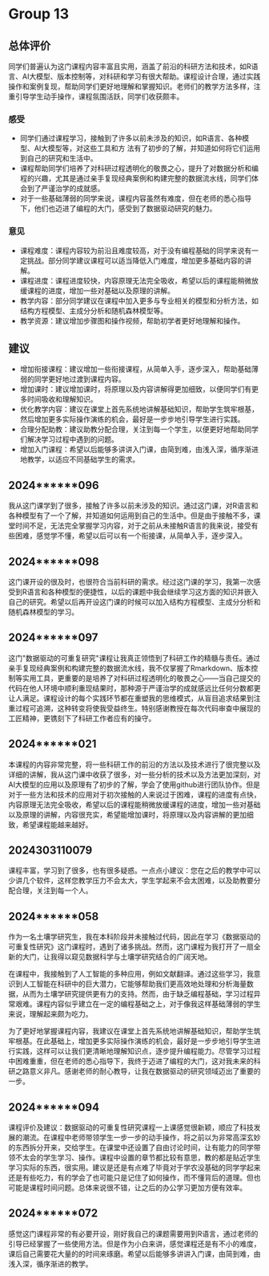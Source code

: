 # Group 13


## 总体评价

同学们普遍认为这门课程内容丰富且实用，涵盖了前沿的科研方法和技术，如R语言、AI大模型、版本控制等，对科研和学习有很大帮助。课程设计合理，通过实践操作和案例复现，帮助同学们更好地理解和掌握知识。老师们的教学方法多样，注重引导学生动手操作，课程氛围活跃，同学们收获颇丰。

### 感受

- 同学们通过课程学习，接触到了许多以前未涉及的知识，如R语言、各种模型、AI大模型等，对这些工具和方 法有了初步的了解，并知道如何将它们运用到自己的研究和生活中。
- 课程帮助同学们培养了对科研过程透明化的敬畏之心，提升了对数据分析和编程的兴趣，尤其是通过亲手复现经典案例和构建完整的数据流水线，同学们体会到了严谨治学的成就感。
- 对于一些基础薄弱的同学来说，课程内容虽然有难度，但在老师的悉心指导下，他们也迈进了编程的大门，感受到了数据驱动研究的魅力。

### 意见

- 课程难度：课程内容较为前沿且难度较高，对于没有编程基础的同学来说有一定挑战。部分同学建议课程可以适当降低入门难度，增加更多基础内容的讲解。
- 课程进度：课程进度较快，内容原理无法完全吸收，希望以后的课程能稍微放缓课程的进度，增加一些对基础以及原理的讲解。
- 教学内容：部分同学建议在课程中加入更多与专业相关的模型和分析方法，如结构方程模型、主成分分析和随机森林模型等。
- 教学资源：建议增加步骤图和操作视频，帮助初学者更好地理解和操作。

## 建议

- 增加衔接课程：建议增加一些衔接课程，从简单入手，逐步深入，帮助基础薄弱的同学更好地过渡到课程内容。
- 增加课时：建议增加课时，将原理以及内容讲解得更加细致，以便同学们有更多时间吸收和理解知识。
- 优化教学内容：建议在课堂上首先系统地讲解基础知识，帮助学生筑牢根基，然后增加更多实际操作演练的机会，最好是一步步地引导学生进行实践。
- 合理分配助教：建议助教分配合理，关注到每一个学生，以便更好地帮助同学们解决学习过程中遇到的问题。
- 增加入门课程：希望以后能够多讲讲入门课，由简到难，由浅入深，循序渐进地教学，以适应不同基础学生的需求。
 
## 2024******096

我从这门课学到了很多，接触了许多以前未涉及的知识。通过这门课，对R语言和各种模型有了一个了解，并知道如何运用到自己的生活中。但是由于接触不多，课堂时间不足，无法完全掌握学习内容，对于之前从未接触R语言的我来说，接受有些困难，感觉学不懂，希望以后可以有一个衔接课，从简单入手，逐步深入。

## 2024******098

这门课开设的很及时，也很符合当前科研的需求。经过这门课的学习，我第一次感受到R语言和各种模型的便捷性，以后的课题中我会继续学习这方面的知识并嵌入自己的研究。希望以后再开设这门课的时候可以加入结构方程模型、主成分分析和随机森林模型的学习。

## 2024******097

这门"数据驱动的可重复研究"课程让我真正领悟到了科研工作的精髓与责任。通过亲手复现经典案例和构建完整的数据流水线，我不仅掌握了Rmarkdown、版本控制等实用工具，更重要的是培养了对科研过程透明化的敬畏之心——当自己提交的代码在他人环境中顺利重现结果时，那种源于严谨治学的成就感远比任何分数都更让人满足。课程设计的每个实践环节都在重塑我的思维模式，从盲目追求结果到注重过程可追溯，这种转变将使我受益终生。特别感谢教授在每次代码审查中展现的工匠精神，更镌刻下了科研工作者应有的操守。


## 2024******021

本课程的内容非常完整，将一些科研工作的前沿的方法以及技术进行了很完整以及详细的讲解，我从这门课中收获了很多，对一些分析的技术以及方法更加深刻，对AI大模型的应用以及原理有了初步的了解，学会了使用github进行团队协作。但是对于一些方法和技术的应用对于初次接触的人来说过于困难，课程的进度有点快，内容原理无法完全吸收，希望以后的课程能稍微放缓课程的进度，增加一些对基础以及原理的讲解，内容很充实，希望能增加课时，将原理以及内容讲解的更加细致，希望课程能越来越好。


## 2024303110079

课程丰富，学习到了很多，也有很多疑惑。一点点小建议：您在之后的教学中可以少讲几个软件，这样您教学压力不会太大，学生学起来不会太困难，以及助教要分配合理，关注到每一个人。

## 2024******058

作为一名土壤学研究生，我在本科阶段并未接触过代码，因此在学习《数据驱动的可重复性研究》这门课程时，遇到了诸多挑战。然而，这门课程为我打开了一扇全新的大门，让我得以窥见数据科学与土壤学研究结合的广阔天地。

在课程中，我接触到了人工智能的多种应用，例如文献翻译。通过这些学习，我意识到人工智能在科研中的巨大潜力，它能够帮助我们更高效地处理和分析海量数据，从而为土壤学研究提供更有力的支持。然而，由于缺乏编程基础，学习过程异常艰难。课程内容似乎建立在一定的编程基础之上，对于像我这样基础薄弱的学生来说，理解起来颇为吃力。

为了更好地掌握课程内容，我建议在课堂上首先系统地讲解基础知识，帮助学生筑牢根基。在此基础上，增加更多实际操作演练的机会，最好是一步步地引导学生进行实践，这样可以让我们更清晰地理解知识点，逐步提升编程能力。尽管学习过程中困难重重，但在老师的悉心指导下，我终于迈进了编程的大门，这对我未来的科研之路意义非凡。感谢老师的耐心教导，让我在数据驱动的研究领域迈出了重要的一步。

## 2024******094

课程评价及建议：数据驱动的可重复性研究课程一上课感觉很新颖，顺应了科技发展的潮流。在课程中老师带领学生一步一步的动手操作，将之前以为非常高深玄妙的东西拆分开来，交给学生。在课堂中还设置了自由讨论时间，让有能力的同学带领不太会的学生学习、操作。课程中设置的章节都比较有意思，教的都是贴近学生学习实际的东西，很实用。建议是还是有点难了毕竟对于学农没基础的同学学起来还是有些吃力，有的学会了也可能只是记住了如何操作，而不懂背后的道理。但也可能是课程时间问题。总体来说很不错，让之后的办公学习更加方便有效率。

## 2024******072

感觉这门课程非常的有必要开设，刚好我自己的课题需要用到R语言，通过老师的引导已经掌握了一些使用方法。但是作为小白来讲，感觉课程还是有不小的难度，课后自己需要花大量的的时间来琢磨。希望以后能够多讲讲入门课，由简到难，由浅入深，循序渐进的教学。
